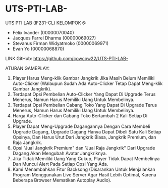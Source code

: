 # UTS-PTI-LAB-
UTS PTI LAB (IF231-CL)
KELOMPOK 6:

- Felix Ivander (00000070040)
- Jacques Farrel Dharma (00000069027)
- Stevanus Firman Widyatmoko (00000069971)
- Evan Yo (00000068870)

LINK GitHub: https://github.com/cowcow22/UTS-PTI-LAB-

ATURAN GAMEPLAY:

1. Player Harus Meng-klik Gambar Jangkrik Jika Masih Belum Memiliki Auto-Clicker (Walaupun Sudah Ada Auto-Clicker Tetap Dapat Meng-klik Gambar Jangkrik).
2. Terdapat Opsi Pembelian Auto-Clicker Yang Dapat Di Upgrade Terus Menerus, Namun Harus Memiliki Uang Untuk Membelinya.
3. Terdapat Opsi Pembelian Cabang Toko Yang Dapat Di Upgrade Terus Menerus, Namun Harus Memiliki Uang Untuk Membelinya.
4. Harga Auto-Clicker dan Cabang Toko Bertambah 2 Kali Setiap Di Upgrade.
5. Player Dapat Meng-Upgrade Dagangannya Dengan Cara Membeli Upgrade Dagang, Upgrade Dagang Hanya Dapat Dibeli Satu Kali Setiap Opsinya, Dan Harus Urut Dari Jangkrik Biasa, Jangkrik Premium, dan Raja Jangkrik.
6. Opsi "Jual Jangkrik Premium" dan "Jual Raja Jangkrik" Dari Upgrade Dagang Akan Mengubah Avatar Jangkriknya.
7. Jika Tidak Memiliki Uang Yang Cukup, Player Tidak Dapat Membelinya Dan Muncul Alert Pada Setiap Opsi Yang Ada.
8. Kami Menambahkan Fitur Backsong (Disarankan Untuk Menjalankan Program Menggunakan Live Server Agar Hasil Lebih Optimal, Karena Beberapa Browser Mematikan Autoplay Audio).
